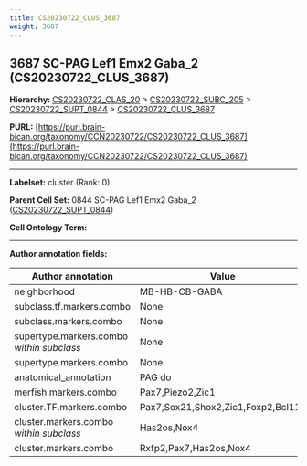 ```yaml
---
title: CS20230722_CLUS_3687
weight: 3687
---
```

## 3687 SC-PAG Lef1 Emx2 Gaba_2 (CS20230722_CLUS_3687)
<b>Hierarchy: </b>
[CS20230722_CLAS_20](../CS20230722_CLAS_20) >
[CS20230722_SUBC_205](../CS20230722_SUBC_205) >
[CS20230722_SUPT_0844](../CS20230722_SUPT_0844) >
[CS20230722_CLUS_3687](../CS20230722_CLUS_3687)

**PURL:** [https://purl.brain-bican.org/taxonomy/CCN20230722/CS20230722_CLUS_3687](https://purl.brain-bican.org/taxonomy/CCN20230722/CS20230722_CLUS_3687)

---


**Labelset:** cluster (Rank: 0)

**Parent Cell Set:** 0844 SC-PAG Lef1 Emx2 Gaba_2 ([CS20230722_SUPT_0844](../CS20230722_SUPT_0844))



**Cell Ontology Term:** 

[MARKER GENES.]: #


---

[TRANSFERRED ANNOTATIONS.]: #


[AUTHOR ANNOTATION FIELDS.]: #


**Author annotation fields:**

| Author annotation | Value |
|-------------------|-------|
|neighborhood|MB-HB-CB-GABA|
|subclass.tf.markers.combo|None|
|subclass.markers.combo|None|
|supertype.markers.combo _within subclass_|None|
|supertype.markers.combo|None|
|anatomical_annotation|PAG do|
|merfish.markers.combo|Pax7,Piezo2,Zic1|
|cluster.TF.markers.combo|Pax7,Sox21,Shox2,Zic1,Foxp2,Bcl11a|
|cluster.markers.combo _within subclass_|Has2os,Nox4|
|cluster.markers.combo|Rxfp2,Pax7,Has2os,Nox4|
